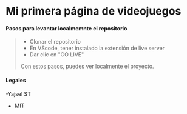 # Mi primera página de videojuegos

#### Pasos para levantar localmemnte el repositorio

> - Clonar el repositorio
> - En VScode, tener instalado la extensión de live server
> - Dar clic en "GO LIVE"
>
> Con estos pasos, puedes ver localmente el proyecto.

#### Legales

-Yajsel ST

- MIT